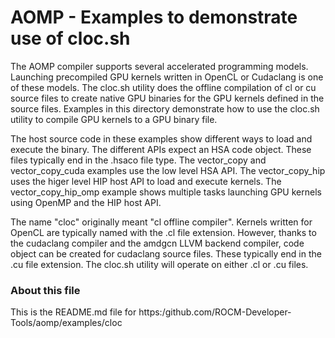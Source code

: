 AOMP - Examples to demonstrate use of cloc.sh
==============================================

The AOMP compiler supports several accelerated programming models.  Launching precompiled GPU kernels written in OpenCL or Cudaclang is one of these models.  The cloc.sh utility does the offline compilation of cl or cu source files to create native GPU binaries for the GPU kernels defined in the source files. Examples in this directory demonstrate how to use the cloc.sh utility to compile GPU kernels to a GPU binary file.

The host source code in these examples show different ways to load and execute the binary. The different APIs expect an HSA code object.  These files typically end in the .hsaco file type. The vector_copy and vector_copy_cuda examples use the low level HSA API.  The vector_copy_hip uses the higer level HIP host API to load and execute kernels. The vector_copy_hip_omp example shows multiple tasks launching GPU kernels using OpenMP and the HIP host API.

The name "cloc" originally meant "cl offline compiler".  Kernels written for OpenCL are typically named with the .cl file extension.   However, thanks to the cudaclang compiler and the amdgcn LLVM backend compiler, code object can be created for cudaclang source files. These typically end in the .cu file extension. The cloc.sh utility will operate on either .cl or .cu files. 
 
### About this file

This is the README.md file for https:/github.com/ROCM-Developer-Tools/aomp/examples/cloc
